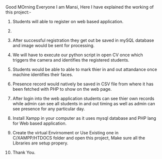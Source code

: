 Good MOrning Everyone I am Mansi,
Here I have explained the working of this project:-

1. Students will able to register on web based application.
2. 
3. After successful registration  they get out be saved in mySQL database and image would be sent for processing.

4. We will have to execute our python script in open CV once which triggers the camera and identifies the registered students.

5. Students would be able to able to mark thier in and out attandance once machine identifies their faces.

6. Presence record would natively be saved in CSV file from where it has been fetched with PHP to show on the web page.

7. After login into the web application students  can see thier own records while admin can see all students in and out timing as well as admin can see presence for any particular day.

8. Install Xampp in your computer as it uses mysql database and PHP lang for Web based application.

9. Create the virtual Envirnoment or Use Existing one in C/XAMPP/HTDOCS folder and open this project, Make sure all the Libraries are setup propery.

10. Thank You.
